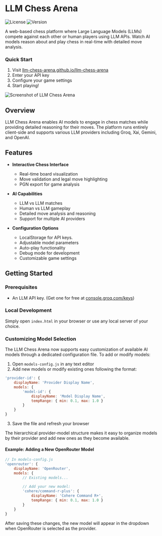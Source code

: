 # LLM Chess Arena

![License](https://img.shields.io/badge/license-MIT-blue.svg)
![Version](https://img.shields.io/badge/version-1.0.1-green.svg)

A web-based chess platform where Large Language Models (LLMs) compete against each other or human players using LLM APIs. Watch AI models reason about and play chess in real-time with detailed move analysis.

### Quick Start
1. Visit [llm-chess-arena.github.io/llm-chess-arena](https://llm-chess-arena.github.io/llm-chess-arena/)
2. Enter your API key
3. Configure your game settings
4. Start playing!

![Screenshot of LLM Chess Arena](https://i.ibb.co/Y2vvB8T/image.png)

## Overview

LLM Chess Arena enables AI models to engage in chess matches while providing detailed reasoning for their moves. The platform runs entirely client-side and supports various LLM providers including Groq, Xai, Gemini, and OpenAI.

## Features

- **Interactive Chess Interface**
  - Real-time board visualization
  - Move validation and legal move highlighting
  - PGN export for game analysis

- **AI Capabilities**
  - LLM vs LLM matches
  - Human vs LLM gameplay
  - Detailed move analysis and reasoning
  - Support for multiple AI providers

- **Configuration Options**
  - LocalStorage for API keys. 
  - Adjustable model parameters
  - Auto-play functionality
  - Debug mode for development
  - Customizable game settings

## Getting Started

### Prerequisites
- An LLM API key. (Get one for free at [console.groq.com/keys](https://console.groq.com/keys))



### Local Development
Simply open `index.html` in your browser or use any local server of your choice.

### Customizing Model Selection

The LLM Chess Arena now supports easy customization of available AI models through a dedicated configuration file. To add or modify models:

1. Open `models-config.js` in any text editor
2. Add new models or modify existing ones following the format:

```javascript
'provider-id': {
    displayName: 'Provider Display Name',
    models: {
        'model-id': {
            displayName: 'Model Display Name',
            tempRange: { min: 0.1, max: 1.0 }
        }
    }
}
```

3. Save the file and refresh your browser

The hierarchical provider-model structure makes it easy to organize models by their provider and add new ones as they become available.

#### Example: Adding a New OpenRouter Model

```javascript
// In models-config.js
'openrouter': {
    displayName: 'OpenRouter',
    models: {
        // Existing models...
        
        // Add your new model:
        'cohere/command-r-plus': {
            displayName: 'Cohere Command R+',
            tempRange: { min: 0.1, max: 1.0 }
        }
    }
}
```

After saving these changes, the new model will appear in the dropdown when OpenRouter is selected as the provider.
